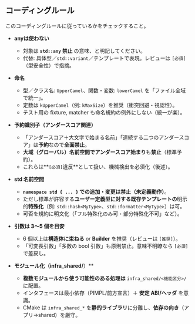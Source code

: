 
## コーディングルール
 
このコーディングルールに従っているかをチェックすること。
* **anyは使わない**

  * 対象は **`std::any` 禁止** の意味、と明記してください。
  * 代替: 具体型／`std::variant`／テンプレートで表現。レビューは `[必須]`（型安全性）で指摘。

* **命名**

  * 型／クラス名: `UpperCamel`、関数・変数: `lowerCamel` を「ファイル全域で統一」。
  * 定数は `kUpperCamel`（例: `kMaxSize`）を推奨（衝突回避・視認性）。
  * テスト用の fixture, matcher も命名規約の例外にしない（統一が楽）。

* **予約識別子（アンダースコア関連）**

  * 「アンダースコア＋大文字で始まる名前」「連続する二つのアンダースコア」は**予約**なので**全面禁止**。
  * **大域（グローバル）名前空間でアンダースコア始まり**も**禁止**（標準予約）。
  * これらは\*\*`[必須]`違反\*\*として扱い、機械検出を必須化（後述）。

* **std 名前空間**

  * **`namespace std { ... }` での追加・変更は禁止（未定義動作）**。
  * ただし標準が許容する**ユーザー定義型に対する既存テンプレートの**明示的**特殊化**（例: `std::hash<MyType>`、`std::formatter<MyType>`）は可。
  * 可否を規約に明文化（「フル特殊化のみ可・部分特殊化不可」など）。

* **引数は 3～5 個を目安**

  * 6 個以上は**構造体に束ねる** or **Builder** を推奨（レビューは `[推奨]`）。
  * 「可変長引数」「多数の bool 引数」も原則禁止。意味不明瞭なら `[必須]` で差戻し。

* **モジュール化（infra_shared/**）**

  * **複数モジュールから使う可能性のある処理は** `infra_shared/<機能区分>/` に配置。
  * インタフェースは最小依存（PIMPL/前方宣言）＋ **安定 ABI/ヘッダ** を意識。
  * CMake は `infra_shared_*` を**静的ライブラリ**に分離し、**依存の向き**（アプリ→shared）を厳守。

<!-- for GitHub Copilot review rule -->
 
[必須]: セキュリティ、バグ、重大な設計問題
[推奨]: パフォーマンス改善、可読性向上
[提案]: より良い実装方法の提案
[質問]: 実装意図の確認
[Nits]: 細かな修正（typo、フォーマットなど）
 
<!-- for GitHub Copilot review rule-->